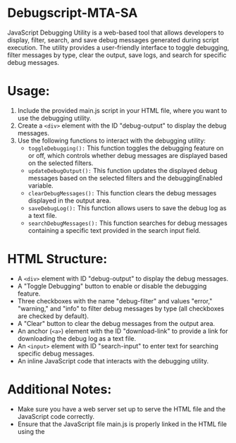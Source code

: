 # Debugscript-MTA-SA

JavaScript Debugging Utility is a web-based tool that allows developers to display, filter, search, and save debug messages generated during script execution. The utility provides a user-friendly interface to toggle debugging, filter messages by type, clear the output, save logs, and search for specific debug messages.

# Usage:

1. Include the provided main.js script in your HTML file, where you want to use the debugging utility.
2. Create a ```<div>``` element with the ID "debug-output" to display the debug messages.
3. Use the following functions to interact with the debugging utility:
   * ```toggleDebugging():``` This function toggles the debugging feature on or off, which controls whether debug messages are displayed based on the selected filters.
   * ```updateDebugOutput():``` This function updates the displayed debug messages based on the selected filters and the debuggingEnabled variable.
   * ```clearDebugMessages():``` This function clears the debug messages displayed in the output area.
   * ```saveDebugLog():``` This function allows users to save the debug log as a text file.
   * ```searchDebugMessages():``` This function searches for debug messages containing a specific text provided in the search input field.

# HTML Structure:
* A ```<div>``` element with ID "debug-output" to display the debug messages.
* A "Toggle Debugging" button to enable or disable the debugging feature.
* Three checkboxes with the name "debug-filter" and values "error," "warning," and "info" to filter debug messages by type (all checkboxes are checked by default).
* A "Clear" button to clear the debug messages from the output area.
* An anchor (```<a>```) element with the ID "download-link" to provide a link for downloading the debug log as a text file.
* An ```<input>``` element with ID "search-input" to enter text for searching specific debug messages.
* An inline JavaScript code that interacts with the debugging utility.

# Additional Notes:
* Make sure you have a web server set up to serve the HTML file and the JavaScript code correctly.
* Ensure that the JavaScript file main.js is properly linked in the HTML file using the <script> tag.









